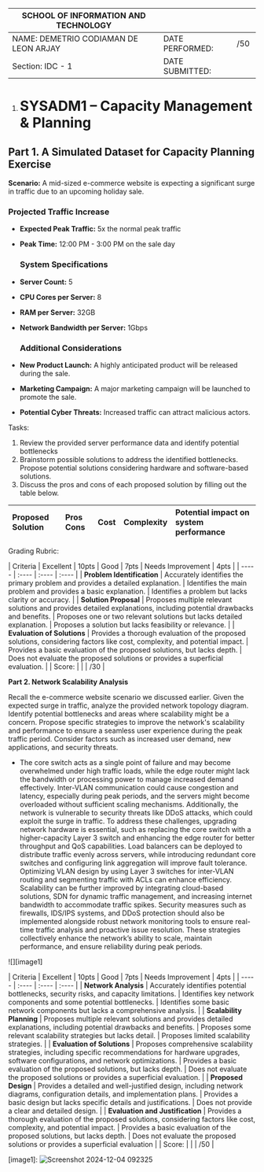 

|  SCHOOL OF INFORMATION AND TECHNOLOGY |  |  |
| ----- | :---- | :---: |
| NAME:  DEMETRIO CODIAMAN DE LEON  ARJAY | DATE PERFORMED: | /50  |
| Section: IDC \- 1 | DATE SUBMITTED: |  |

1. # **SYSADM1 – Capacity Management & Planning**

## **Part 1\. A Simulated Dataset for Capacity Planning Exercise**

**Scenario:** A mid-sized e-commerce website is expecting a significant surge in traffic due to an upcoming holiday sale.

### Projected Traffic Increase

* **Expected Peak Traffic:** 5x the normal peak traffic  
* **Peak Time:** 12:00 PM \- 3:00 PM on the sale day

  ### System Specifications

* **Server Count:** 5  
* **CPU Cores per Server:** 8  
* **RAM per Server:** 32GB  
* **Network Bandwidth per Server:** 1Gbps

  ### Additional Considerations

* **New Product Launch:** A highly anticipated product will be released during the sale.  
* **Marketing Campaign:** A major marketing campaign will be launched to promote the sale.  
* **Potential Cyber Threats:** Increased traffic can attract malicious actors.

Tasks:

1. Review the provided server performance data and identify potential bottlenecks  
2. Brainstorm possible solutions to address the identified bottlenecks. Propose potential solutions considering hardware and software-based solutions.   
3. Discuss the pros and cons of each proposed solution by filling out the table below. 

| Proposed Solution |  Pros Cons  | Cost | Complexity | Potential impact on system performance |
| :---- | :---- | :---- | :---- | :---- |

Grading Rubric:

| Criteria | Excellent | 10pts | Good | 7pts | Needs Improvement | 4pts |
| ----- | :---- | :---- | :---- |
| **Problem Identification**  | Accurately identifies the primary problem and provides a detailed explanation. | Identifies the main problem and provides a basic explanation. | Identifies a problem but lacks clarity or accuracy. |
| **Solution Proposal**  | Proposes multiple relevant solutions and provides detailed explanations, including potential drawbacks and benefits. | Proposes one or two relevant solutions but lacks detailed explanation. | Proposes a solution but lacks feasibility or relevance. |
| **Evaluation of Solutions**  | Provides a thorough evaluation of the proposed solutions, considering factors like cost, complexity, and potential impact. | Provides a basic evaluation of the proposed solutions, but lacks depth. | Does not evaluate the proposed solutions or provides a superficial evaluation. |
| Score: |  |  |      /30 |

**Part 2\. Network Scalability Analysis**

Recall the e-commerce website scenario we discussed earlier. Given the expected surge in traffic, analyze the provided network topology diagram. Identify potential bottlenecks and areas where scalability might be a concern. Propose specific strategies to improve the network's scalability and performance to ensure a seamless user experience during the peak traffic period. Consider factors such as increased user demand, new applications, and security threats.

- The core switch acts as a single point of failure and may become overwhelmed under high traffic loads, while the edge router might lack the bandwidth or processing power to manage increased demand effectively. Inter-VLAN communication could cause congestion and latency, especially during peak periods, and the servers might become overloaded without sufficient scaling mechanisms. Additionally, the network is vulnerable to security threats like DDoS attacks, which could exploit the surge in traffic. To address these challenges, upgrading network hardware is essential, such as replacing the core switch with a higher-capacity Layer 3 switch and enhancing the edge router for better throughput and QoS capabilities. Load balancers can be deployed to distribute traffic evenly across servers, while introducing redundant core switches and configuring link aggregation will improve fault tolerance. Optimizing VLAN design by using Layer 3 switches for inter-VLAN routing and segmenting traffic with ACLs can enhance efficiency. Scalability can be further improved by integrating cloud-based solutions, SDN for dynamic traffic management, and increasing internet bandwidth to accommodate traffic spikes. Security measures such as firewalls, IDS/IPS systems, and DDoS protection should also be implemented alongside robust network monitoring tools to ensure real-time traffic analysis and proactive issue resolution. These strategies collectively enhance the network’s ability to scale, maintain performance, and ensure reliability during peak periods.

![][image1]

| Criteria | Excellent | 10pts | Good | 7pts | Needs Improvement | 4pts |
| ----- | :---- | :---- | :---- |
| **Network Analysis**  | Accurately identifies potential bottlenecks, security risks, and capacity limitations. | Identifies key network components and some potential bottlenecks. | Identifies some basic network components but lacks a comprehensive analysis. |
| **Scalability Planning**   | Proposes multiple relevant solutions and provides detailed explanations, including potential drawbacks and benefits. | Proposes some relevant scalability strategies but lacks detail. | Proposes limited scalability strategies. |
| **Evaluation of Solutions**  | Proposes comprehensive scalability strategies, including specific recommendations for hardware upgrades, software configurations, and network optimizations. | Provides a basic evaluation of the proposed solutions, but lacks depth. | Does not evaluate the proposed solutions or provides a superficial evaluation. |
| **Proposed Design**  | Provides a detailed and well-justified design, including network diagrams, configuration details, and implementation plans. | Provides a basic design but lacks specific details and justifications. | Does not provide a clear and detailed design. |
| **Evaluation and Justification**  | Provides a thorough evaluation of the proposed solutions, considering factors like cost, complexity, and potential impact. | Provides a basic evaluation of the proposed solutions, but lacks depth. | Does not evaluate the proposed solutions or provides a superficial evaluation |
| Score: |  |  |      /50 |

[image1]: 
![Screenshot 2024-12-04 092325](https://github.com/user-attachments/assets/d51088bb-4b61-42f2-99e5-9260d40897cc)

